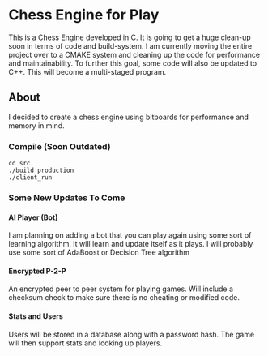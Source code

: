 # Chess Engine for Play

This is a Chess Engine developed in C. It is going to get a huge clean-up soon in terms of code and build-system. 
I am currently moving the entire project over to a CMAKE system and cleaning up the code for performance and maintainability.
To further this goal, some code will also be updated to C++. This will become a multi-staged program.

## About

I decided to create a chess engine using bitboards for performance and memory in mind.

### Compile (Soon Outdated)

```
cd src
./build production
./client_run
```

### Some New Updates To Come

#### AI Player (Bot)
I am planning on adding a bot that you can play again using some sort of learning algorithm. 
It will learn and update itself as it plays. 
I will probably use some sort of AdaBoost or Decision Tree algorithm

#### Encrypted P-2-P
An encrypted peer to peer system for playing games. 
Will include a checksum check to make sure there is no cheating or modified code.

#### Stats and Users
Users will be stored in a database along with a password hash. The game will then support stats and looking up players.
